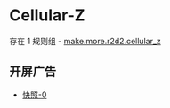 # Cellular-Z

存在 1 规则组 - [make.more.r2d2.cellular_z](/src/apps/make.more.r2d2.cellular_z.ts)

## 开屏广告

- [快照-0](https://gkd-kit.gitee.io/import/12648511)

